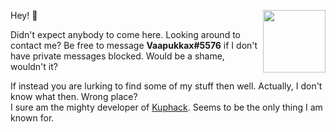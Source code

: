 Hey! 👋
<img align="right" src="https://crafatar.com/renders/head/00b59d31-f84f-486d-b29b-7c37b60a0be0?overlay" height="100">

Didn't expect anybody to come here. Looking around to contact me? Be free to message **Vaapukkax#5576** if I don't have private messages blocked. Would be a shame, wouldn't it?

If instead you are lurking to find some of my stuff then well. Actually, I don't know what then. Wrong place?<br>
I sure am the mighty developer of [Kuphack](http://kuphack.cc). Seems to be the only thing I am known for.
